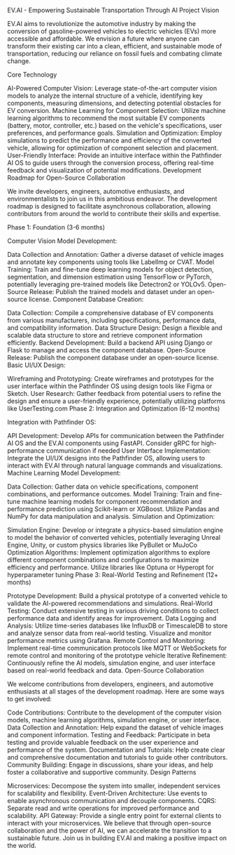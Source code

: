 EV.AI - Empowering Sustainable Transportation Through AI
Project Vision

EV.AI aims to revolutionize the automotive industry by making the conversion of gasoline-powered vehicles to electric vehicles (EVs) more accessible and affordable. We envision a future where anyone can transform their existing car into a clean, efficient, and sustainable mode of transportation, reducing our reliance on fossil fuels and combating climate change.

Core Technology

AI-Powered Computer Vision: Leverage state-of-the-art computer vision models to analyze the internal structure of a vehicle, identifying key components, measuring dimensions, and detecting potential obstacles for EV conversion.
Machine Learning for Component Selection: Utilize machine learning algorithms to recommend the most suitable EV components (battery, motor, controller, etc.) based on the vehicle's specifications, user preferences, and performance goals.
Simulation and Optimization: Employ simulations to predict the performance and efficiency of the converted vehicle, allowing for optimization of component selection and placement.
User-Friendly Interface: Provide an intuitive interface within the Pathfinder AI OS to guide users through the conversion process, offering real-time feedback and visualization of potential modifications.
Development Roadmap for Open-Source Collaboration

We invite developers, engineers, automotive enthusiasts, and environmentalists to join us in this ambitious endeavor. The development roadmap is designed to facilitate asynchronous collaboration, allowing contributors from around the world to contribute their skills and expertise.

Phase 1: Foundation (3-6 months)

Computer Vision Model Development:

Data Collection and Annotation: Gather a diverse dataset of vehicle images and annotate key components using tools like LabelImg or CVAT.
Model Training: Train and fine-tune deep learning models for object detection, segmentation, and dimension estimation using TensorFlow or PyTorch, potentially leveraging pre-trained models like Detectron2 or YOLOv5.
Open-Source Release: Publish the trained models and dataset under an open-source license.
Component Database Creation:

Data Collection: Compile a comprehensive database of EV components from various manufacturers, including specifications, performance data, and compatibility information.
Data Structure Design: Design a flexible and scalable data structure to store and retrieve component information efficiently.
Backend Development: Build a backend API using Django or Flask to manage and access the component database.
Open-Source Release: Publish the component database under an open-source license.
Basic UI/UX Design:

Wireframing and Prototyping: Create wireframes and prototypes for the user interface within the Pathfinder OS using design tools like Figma or Sketch.
User Research: Gather feedback from potential users to refine the design and ensure a user-friendly experience, potentially utilizing platforms like UserTesting.com
Phase 2: Integration and Optimization (6-12 months)

Integration with Pathfinder OS:

API Development: Develop APIs for communication between the Pathfinder AI OS and the EV.AI components using FastAPI. Consider gRPC for high-performance communication if needed
User Interface Implementation: Integrate the UI/UX designs into the Pathfinder OS, allowing users to interact with EV.AI through natural language commands and visualizations.
Machine Learning Model Development:

Data Collection: Gather data on vehicle specifications, component combinations, and performance outcomes.
Model Training: Train and fine-tune machine learning models for component recommendation and performance prediction using Scikit-learn or XGBoost. Utilize Pandas and NumPy for data manipulation and analysis.
Simulation and Optimization:

Simulation Engine: Develop or integrate a physics-based simulation engine to model the behavior of converted vehicles, potentially leveraging Unreal Engine, Unity, or custom physics libraries like PyBullet or MuJoCo
Optimization Algorithms: Implement optimization algorithms to explore different component combinations and configurations to maximize efficiency and performance. Utilize libraries like Optuna or Hyperopt for hyperparameter tuning
Phase 3: Real-World Testing and Refinement (12+ months)

Prototype Development: Build a physical prototype of a converted vehicle to validate the AI-powered recommendations and simulations.
Real-World Testing: Conduct extensive testing in various driving conditions to collect performance data and identify areas for improvement.
Data Logging and Analysis: Utilize time-series databases like InfluxDB or TimescaleDB to store and analyze sensor data from real-world testing. Visualize and monitor performance metrics using Grafana.
Remote Control and Monitoring: Implement real-time communication protocols like MQTT or WebSockets for remote control and monitoring of the prototype vehicle
Iterative Refinement: Continuously refine the AI models, simulation engine, and user interface based on real-world feedback and data.
Open-Source Collaboration

We welcome contributions from developers, engineers, and automotive enthusiasts at all stages of the development roadmap.  Here are some ways to get involved:

Code Contributions: Contribute to the development of the computer vision models, machine learning algorithms, simulation engine, or user interface.
Data Collection and Annotation: Help expand the dataset of vehicle images and component information.
Testing and Feedback: Participate in beta testing and provide valuable feedback on the user experience and performance of the system.
Documentation and Tutorials: Help create clear and comprehensive documentation and tutorials to guide other contributors.
Community Building: Engage in discussions, share your ideas, and help foster a collaborative and supportive community.
Design Patterns

Microservices: Decompose the system into smaller, independent services for scalability and flexibility.
Event-Driven Architecture: Use events to enable asynchronous communication and decouple components.
CQRS: Separate read and write operations for improved performance and scalability.
API Gateway: Provide a single entry point for external clients to interact with your microservices.
We believe that through open-source collaboration and the power of AI, we can accelerate the transition to a sustainable future. Join us in building EV.AI and making a positive impact on the world.
